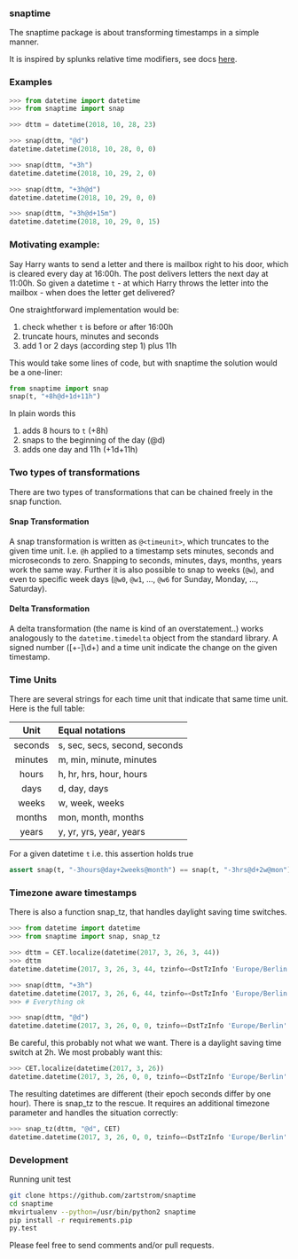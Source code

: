 
### snaptime

The snaptime package is about transforming timestamps in a simple manner.

It is inspired by splunks relative time modifiers, see docs [here][splunk-docs].

### Examples

```python
>>> from datetime import datetime
>>> from snaptime import snap

>>> dttm = datetime(2018, 10, 28, 23)

>>> snap(dttm, "@d")
datetime.datetime(2018, 10, 28, 0, 0)

>>> snap(dttm, "+3h")
datetime.datetime(2018, 10, 29, 2, 0)

>>> snap(dttm, "+3h@d")
datetime.datetime(2018, 10, 29, 0, 0)

>>> snap(dttm, "+3h@d+15m")
datetime.datetime(2018, 10, 29, 0, 15)
```

### Motivating example:
Say Harry wants to send a letter and there is mailbox right to his door, which is cleared every day at 16:00h. The post delivers letters the next day at 11:00h. So given a datetime `t` - at which Harry throws the letter into the mailbox - when does the letter get delivered?

One straightforward implementation would be:

1. check whether `t` is before or after 16:00h
2. truncate hours, minutes and seconds
3. add 1 or 2 days (according step 1) plus 11h

This would take some lines of code, but with snaptime the solution would be a one-liner:

```python
from snaptime import snap
snap(t, "+8h@d+1d+11h")
```

In plain words this

1. adds 8 hours to `t` (+8h)
2. snaps to the beginning of the day (@d)
3. adds one day and 11h (+1d+11h)

### Two types of transformations

There are two types of transformations that can be chained freely in the snap function.

#### Snap Transformation

A snap transformation is written as `@<timeunit>`, which truncates to the given time unit. I.e. `@h` applied to a timestamp sets minutes, seconds and microseconds to zero. Snapping to seconds, minutes, days, months, years work the same way.
Further it is also possible to snap to weeks (`@w`), and even to specific week days (`@w0`, `@w1`, ..., `@w6` for Sunday, Monday, ..., Saturday).

#### Delta Transformation

A delta transformation (the name is kind of an overstatement..) works analogously to the `datetime.timedelta` object from the standard library. A signed number ([+-]\d+) and a time unit indicate the change on the given timestamp.

### Time Units

There are several strings for each time unit that indicate that same time unit. Here is the full table:

| Unit | Equal notations |
|:---:|:---|
|seconds| s, sec, secs, second, seconds|
|minutes| m, min, minute, minutes|
|hours| h, hr, hrs, hour, hours|
|days| d, day, days|
|weeks| w, week, weeks|
|months| mon, month, months|
|years| y, yr, yrs, year, years|

For a given datetime `t` i.e. this assertion holds true

```python
assert snap(t, "-3hours@day+2weeks@month") == snap(t, "-3hrs@d+2w@mon")
```

### Timezone aware timestamps

There is also a function snap_tz, that handles daylight saving time switches.

```python
>>> from datetime import datetime
>>> from snaptime import snap, snap_tz

>>> dttm = CET.localize(datetime(2017, 3, 26, 3, 44))
>>> dttm
datetime.datetime(2017, 3, 26, 3, 44, tzinfo=<DstTzInfo 'Europe/Berlin' CEST+2:00:00 DST>)

>>> snap(dttm, "+3h")
datetime.datetime(2017, 3, 26, 6, 44, tzinfo=<DstTzInfo 'Europe/Berlin' CEST+2:00:00 DST>)
>>> # Everything ok

>>> snap(dttm, "@d")
datetime.datetime(2017, 3, 26, 0, 0, tzinfo=<DstTzInfo 'Europe/Berlin' CEST+2:00:00 DST>)
```

Be careful, this probably not what we want. There is a daylight saving time switch at 2h. We most probably want this:

```python
>>> CET.localize(datetime(2017, 3, 26))
datetime.datetime(2017, 3, 26, 0, 0, tzinfo=<DstTzInfo 'Europe/Berlin' CET+1:00:00 STD>)
```

The resulting datetimes are different (their epoch seconds differ by one hour). There is snap_tz to the rescue. It requires an additional timezone parameter and handles the situation correctly:

```python
>>> snap_tz(dttm, "@d", CET)
datetime.datetime(2017, 3, 26, 0, 0, tzinfo=<DstTzInfo 'Europe/Berlin' CET+1:00:00 STD>)
```

### Development

Running unit test

```bash
git clone https://github.com/zartstrom/snaptime
cd snaptime
mkvirtualenv --python=/usr/bin/python2 snaptime
pip install -r requirements.pip
py.test
```

Please feel free to send comments and/or pull requests.

[splunk-docs]: http://docs.splunk.com/Documentation/Splunk/latest/SearchReference/SearchTimeModifiers#How_to_specify_relative_time_modifiers
